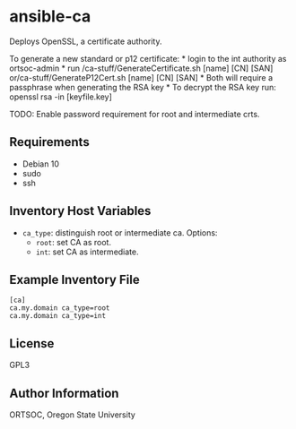 ansible-ca
=========

Deploys OpenSSL, a certificate authority.


To generate a new standard or p12 certificate:
	* login to the int authority as ortsoc-admin
	* run /ca-stuff/GenerateCertificate.sh [name] [CN] [SAN] or/ca-stuff/GenerateP12Cert.sh [name] [CN] [SAN]
	* Both will require a passphrase when generating the RSA key
	* To decrypt the RSA key run: openssl rsa -in [keyfile.key]


TODO:
	Enable password requirement for root and intermediate crts.

Requirements
------------

- Debian 10
- sudo
- ssh

Inventory Host Variables
---------------

- `ca_type`: distinguish root or intermediate ca. Options:
  - `root`: set CA as root.
  - `int`: set CA as intermediate.

Example Inventory File
------------

```
[ca]
ca.my.domain ca_type=root
ca.my.domain ca_type=int
```

License
-------

GPL3

Author Information
------------------

ORTSOC, Oregon State University
